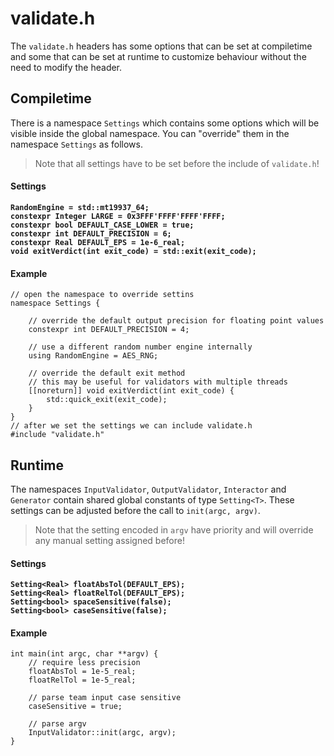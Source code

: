 # validate.h
The `validate.h` headers has some options that can be set at compiletime and some that can be set at runtime to customize behaviour without the need to modify the header.

## Compiletime
There is a namespace `Settings` which contains some options which will be visible inside the global namespace.
You can "override" them in the namespace `Settings` as follows.
> Note that all settings have to be set before the include of `validate.h`!

#### Settings
**`RandomEngine = std::mt19937_64;`**  
**`constexpr Integer LARGE = 0x3FFF'FFFF'FFFF'FFFF;`**  
**`constexpr bool DEFAULT_CASE_LOWER = true;`**  
**`constexpr int DEFAULT_PRECISION = 6;`**  
**`constexpr Real DEFAULT_EPS = 1e-6_real;`**  
**`void exitVerdict(int exit_code) = std::exit(exit_code);`**  

#### Example
```
// open the namespace to override settins
namespace Settings {

	// override the default output precision for floating point values
	constexpr int DEFAULT_PRECISION = 4;

	// use a different random number engine internally
	using RandomEngine = AES_RNG;

	// override the default exit method
	// this may be useful for validators with multiple threads
	[[noreturn]] void exitVerdict(int exit_code) {
		std::quick_exit(exit_code);
	}
}
// after we set the settings we can include validate.h
#include "validate.h"
```

## Runtime
The namespaces `InputValidator`, `OutputValidator`, `Interactor` and `Generator` contain shared global constants of type `Setting<T>`.
These settings can be adjusted before the call to `init(argc, argv)`.
> Note that the setting encoded in `argv` have priority and will override any manual setting assigned before!

#### Settings
**`Setting<Real> floatAbsTol(DEFAULT_EPS);`**  
**`Setting<Real> floatRelTol(DEFAULT_EPS);`**  
**`Setting<bool> spaceSensitive(false);`**  
**`Setting<bool> caseSensitive(false);`**  

#### Example
```
int main(int argc, char **argv) {
	// require less precision
	floatAbsTol = 1e-5_real;
	floatRelTol = 1e-5_real;

	// parse team input case sensitive
	caseSensitive = true;

	// parse argv
	InputValidator::init(argc, argv);
}
```
